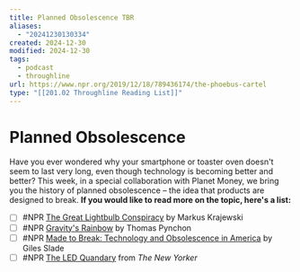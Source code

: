 ```yaml
---
title: Planned Obsolescence TBR
aliases:
  - "20241230130334"
created: 2024-12-30
modified: 2024-12-30
tags:
  - podcast
  - throughline
url: https://www.npr.org/2019/12/18/789436174/the-phoebus-cartel
type: "[[201.02 Throughline Reading List]]"
---
```

# Planned Obsolescence
Have you ever wondered why your smartphone or toaster oven doesn't seem to last very long, even though technology is becoming better and better? This week, in a special collaboration with Planet Money, we bring you the history of planned obsolescence – the idea that products are designed to break.
**If you would like to read more on the topic, here's a list:**

- [ ] #NPR [The Great Lightbulb Conspiracy](https://spectrum.ieee.org/tech-history/dawn-of-electronics/the-great-lightbulb-conspiracy) by Markus Krajewski
- [ ] #NPR [Gravity's Rainbow](https://www.goodreads.com/book/show/415.Gravity_s_Rainbow) by Thomas Pynchon 
- [ ] #NPR [Made to Break: Technology and Obsolescence in America](https://www.goodreads.com/book/show/445551.Made_to_Break) by Giles Slade
- [ ] #NPR [The LED Quandary](https://www.newyorker.com/business/currency/the-l-e-d-quandary-why-theres-no-such-thing-as-built-to-last) from _The New Yorker_
